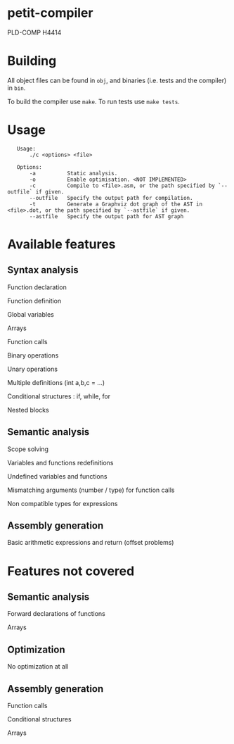 # petit-compiler
PLD-COMP H4414

# Building
All object files can be found in `obj`, and binaries (i.e. tests and the compiler) in `bin`.


To build the compiler use `make`.
To run tests use `make tests`.


# Usage
```
   Usage:
       ./c <options> <file>

   Options:
       -a          Static analysis.
       -o          Enable optimisation. <NOT IMPLEMENTED>
       -c          Compile to <file>.asm, or the path specified by `--outfile` if given.
       --outfile   Specify the output path for compilation.
       -t          Generate a Graphviz dot graph of the AST in <file>.dot, or the path specified by `--astfile` if given.
       --astfile   Specify the output path for AST graph
```
# Available features
## Syntax analysis

Function declaration

Function definition

Global variables

Arrays

Function calls

Binary operations

Unary operations

Multiple definitions (int a,b,c = ...)

Conditional structures : if, while, for

Nested blocks
   
## Semantic analysis

Scope solving

Variables and functions redefinitions

Undefined variables and functions

Mismatching arguments (number / type) for function calls

Non compatible types for expressions
   
## Assembly generation

Basic arithmetic expressions and return (offset problems)
   
# Features not covered
## Semantic analysis

Forward declarations of functions

Arrays

## Optimization

No optimization at all

## Assembly generation

Function calls

Conditional structures

Arrays
